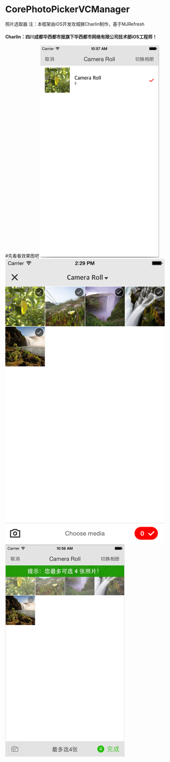 # CorePhotoPickerVCManager
照片选取器
注：本框架由iOS开发攻城狮Charlin制作，基于MJRefresh
#### Charlin：四川成都华西都市报旗下华西都市网络有限公司技术部iOS工程师！
#先看看效果图吧
![image](./PhotoPicker/img/1.png)
![image](./PhotoPicker/img/2.png)
![image](./PhotoPicker/img/3.png)


